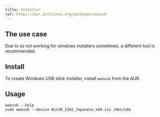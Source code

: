 ```yaml
---
title: Installer
ref: https://aur.archlinux.org/packages/woeusb
---
```


## The use case

Due to `dd` not working for windows installers sometimes,
a different tool is recommended.

## Install

To create Windows USB stick installer, install `woeusb` from the AUR.

## Usage

```shell
woeusb --help
sudo woeusb --device Win10_21H2_Japanese_x64.iso /dev/sda
```
